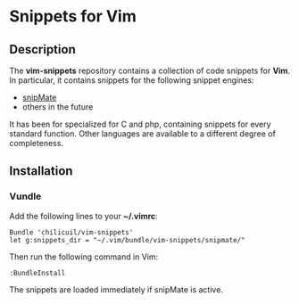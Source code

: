 # Snippets for Vim

## Description

The **vim-snippets** repository contains a collection of code snippets for **Vim**. In particular, it contains snippets for the following snippet engines:

* [snipMate](https://github.com/msanders/snipmate.vim)
* others in the future

It has been for specialized for C and php, containing snippets for every standard function. Other languages are available to a different degree of completeness.

## Installation

### Vundle

Add the following lines to your **~/.vimrc**:

    Bundle 'chilicuil/vim-snippets'
    let g:snippets_dir = "~/.vim/bundle/vim-snippets/snipmate/"

Then run the following command in Vim:

    :BundleInstall

The snippets are loaded immediately if snipMate is active.
